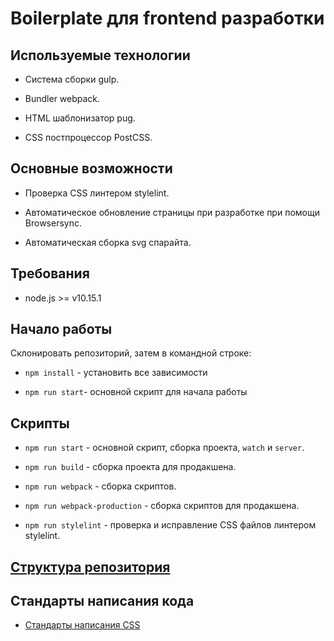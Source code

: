 # Boilerplate для frontend разработки

## Используемые технологии

* Система сборки gulp.

* Bundler webpack.

* HTML шаблонизатор pug.

* CSS постпроцессор PostCSS.

## Основные возможности

* Проверка CSS линтером stylelint.

* Автоматическое обновление страницы при разработке при помощи Browsersync.

* Автоматическая сборка svg спарайта.

## Требования

* node.js >= v10.15.1

## Начало работы

Склонировать репозиторий, затем в командной строке:

* `npm install` - установить все зависимости

* `npm run start`- основной скрипт для начала работы

## Скрипты

* `npm run start` - основной скрипт, сборка проекта, `watch` и `server`.

* `npm run build` - сборка проекта для продакшена.

* `npm run webpack` - сборка скриптов.

* `npm run webpack-production` - сборка скриптов для продакшена.

* `npm run stylelint` - проверка и исправление CSS файлов линтером stylelint.

## [Структура репозитория](/docs/structure.md)

<!-- * [Структура репозитория](/docs/structure.md) -->

## Стандарты написания кода

<!-- * [Настройки редактора](/docs/editorconfig.md) -->

<!-- * [Стандарты написания Pug](/docs/codeguide-html.md) -->

* [Стандарты написания CSS](/docs/codeguide-css.md)
